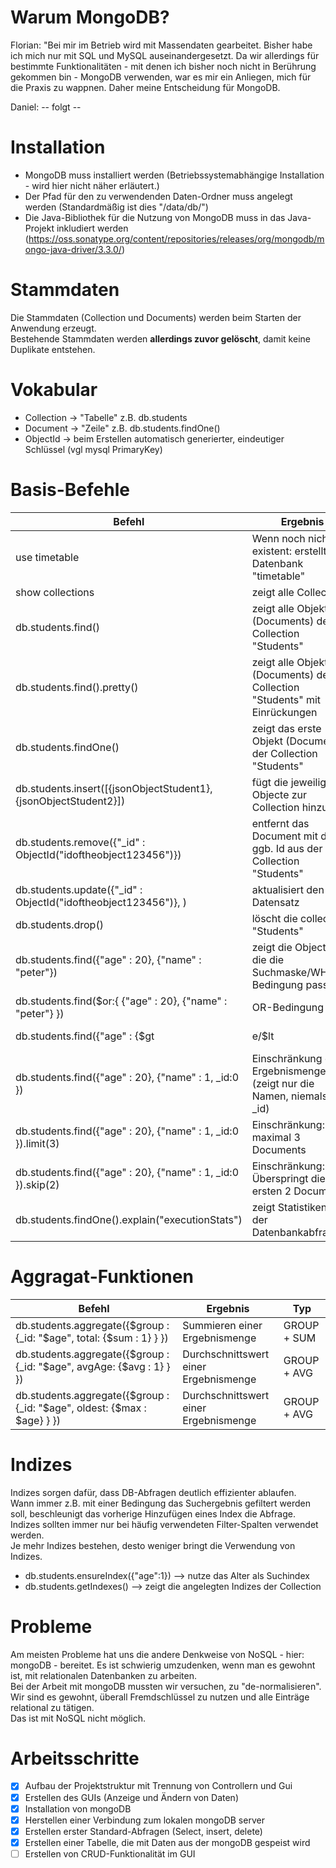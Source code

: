 # Warum MongoDB?

Florian: "Bei mir im Betrieb wird mit Massendaten gearbeitet. Bisher habe ich mich nur mit SQL und MySQL auseinandergesetzt. Da wir allerdings für bestimmte Funktionalitäten - mit denen ich bisher noch nicht in Berührung gekommen bin - MongoDB verwenden, war es mir ein Anliegen, mich für die Praxis zu wappnen. Daher meine Entscheidung für MongoDB.

Daniel: -- folgt --

# Installation

* MongoDB muss installiert werden (Betriebssystemabhängige Installation - wird hier nicht näher erläutert.)  
* Der Pfad für den zu verwendenden Daten-Ordner muss angelegt werden (Standardmäßig ist dies "/data/db/")  
* Die Java-Bibliothek für die Nutzung von MongoDB muss in das Java-Projekt inkludiert werden (https://oss.sonatype.org/content/repositories/releases/org/mongodb/mongo-java-driver/3.3.0/)  

# Stammdaten

Die Stammdaten (Collection und Documents) werden beim Starten der Anwendung erzeugt.  
Bestehende Stammdaten werden **allerdings zuvor gelöscht**, damit keine Duplikate entstehen.  

# Vokabular

- Collection -> "Tabelle" z.B. db.students  
- Document -> "Zeile" z.B. db.students.findOne()  
- ObjectId -> beim Erstellen automatisch generierter, eindeutiger Schlüssel (vgl mysql PrimaryKey)  

# Basis-Befehle

| Befehl 															| Ergebnis 																	| Typ    |
| ----------------------------------------------------------------- | ------------------------------------------------------------------------- | ------ |
| use timetable														| Wenn noch nicht existent: erstellt die Datenbank "timetable"				| CREATE |
| show collections 													| zeigt alle Collections 													| SELECT |
| db.students.find()												| zeigt alle Objekte (Documents) der Collection "Students" 					| SELECT |
| db.students.find().pretty() 										| zeigt alle Objekte (Documents) der Collection "Students" mit Einrückungen	| SELECT |
| db.students.findOne()												| zeigt das erste Objekt (Document) der Collection "Students"				| SELECT |
| db.students.insert([{jsonObjectStudent1},{jsonObjectStudent2}]) 	| fügt die jeweiligen Objecte zur Collection hinzu 							| INSERT |
| db.students.remove({"_id" : ObjectId("idoftheobject123456")}) 	| entfernt das Document mit der ggb. Id aus der Collection "Students" 		| DELETE |
| db.students.update({"_id" : ObjectId("idoftheobject123456")}, <jsonObjectStudentWithIdWithNewValues>) | aktualisiert den Datensatz 			| UPDATE |
| db.students.drop() 												| löscht die collection "Students" 											| DROP	 |
| db.students.find({"age" : 20}, {"name" : "peter"}) 				| zeigt die Objecte, auf die die Suchmaske/WHERE-Bedingung passt 			| WHERE  |
| db.students.find($or:{ {"age" : 20}, {"name" : "peter"} }) 		| OR-Bedingung 																| OR     |
| db.students.find({"age" : {$gt|e/$lt|e/$ne/$e: 20} }) 		    | gt: greaterThan, lt: lessThan, e: equals, ne: doesNotEqual				| WHERE  |
| db.students.find({"age" : 20}, {"name" : 1, _id:0 }) 				| Einschränkung der Ergebnismenge (zeigt nur die Namen, niemals die _id)	| WHERE  |
| db.students.find({"age" : 20}, {"name" : 1, _id:0 }).limit(3) 	| Einschränkung: Zeigt maximal 3 Documents									| LIMIT  |
| db.students.find({"age" : 20}, {"name" : 1, _id:0 }).skip(2)		| Einschränkung: Überspringt die ersten 2 Documents							| SKIP   |
| db.students.findOne().explain("executionStats")					| zeigt Statistiken zu der Datenbankabfrage									| STATUS |

# Aggragat-Funktionen

| Befehl 																   | Ergebnis 								| Typ    		 |
| ------------------------------------------------------------------------ | ---------------------------------------| -------------- |
| db.students.aggregate({$group : {_id: "$age", total: {$sum : 1} } }) 	   | Summieren einer Ergebnismenge			| GROUP + SUM 	 |
| db.students.aggregate({$group : {_id: "$age", avgAge: {$avg : 1} } })    | Durchschnittswert einer Ergebnismenge	| GROUP + AVG 	 |
| db.students.aggregate({$group : {_id: "$age", oldest: {$max : $age} } }) | Durchschnittswert einer Ergebnismenge	| GROUP + AVG 	 |

# Indizes

Indizes sorgen dafür, dass DB-Abfragen deutlich effizienter ablaufen.  
Wann immer z.B. mit einer Bedingung das Suchergebnis gefiltert werden soll, beschleunigt das vorherige Hinzufügen eines Index die Abfrage.   
Indizes sollten immer nur bei häufig verwendeten Filter-Spalten verwendet werden.  
Je mehr Indizes bestehen, desto weniger bringt die Verwendung von Indizes.  

* db.students.ensureIndex({"age":1}) 	--> nutze das Alter als Suchindex  
* db.students.getIndexes() 				--> zeigt die angelegten Indizes der Collection  

# Probleme

Am meisten Probleme hat uns die andere Denkweise von NoSQL - hier: mongoDB - bereitet. Es ist schwierig umzudenken, wenn man es gewohnt ist, mit relationalen Datenbanken zu arbeiten.  
Bei der Arbeit mit mongoDB mussten wir versuchen, zu "de-normalisieren".  Wir sind es gewohnt, überall Fremdschlüssel zu nutzen und alle Einträge relational zu tätigen.  
Das ist mit NoSQL nicht möglich.  

# Arbeitsschritte

- [x] Aufbau der Projektstruktur mit Trennung von Controllern und Gui  
- [X] Erstellen des GUIs (Anzeige und Ändern von Daten)  
- [x] Installation von mongoDB  
- [x] Herstellen einer Verbindung zum lokalen mongoDB server  
- [x] Erstellen erster Standard-Abfragen (Select, insert, delete)  
- [X] Erstellen einer Tabelle, die mit Daten aus der mongoDB gespeist wird  
- [ ] Erstellen von CRUD-Funktionalität im GUI  

